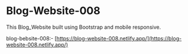 # Blog-Website-008
This Blog_Website built using Bootstrap and mobile responsive.

blog-bebsite-008:- [https://blog-website-008.netlify.app/](https://blog-website-008.netlify.app/)
